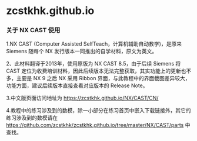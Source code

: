 # zcstkhk.github.io

### 关于 NX CAST 使用
  1.NX CAST (Computer Assisted SelfTeach，计算机辅助自动教学)，是原来 Siemens 随每个 NX 发行版本一同推出的自学材料，原文为英文。
  
  2、此材料翻译于2013年，使用原版为 NX CAST 8.5，由于后续 Siemens 将 CAST 定位为收费培训材料，因此后续版本无法完整获取，其实功能上的更新也不多，主要是 NX 9 之后 NX 采用 Ribbon 界面，与此教程中的界面截图差异较大，功能方面，建议后续版本直接查看对应版本的 Release Note。
  
  3.中文版页面访问地址为 https://zcstkhk.github.io/NX/CAST/CN/
	
  4.教程中的练习涉及到的数模，除一小部分在练习首页中嵌入下载链接外，其它的练习涉及到的数模请在 https://github.com/zcstkhk/zcstkhk.github.io/tree/master/NX/CAST/parts 中查找。
